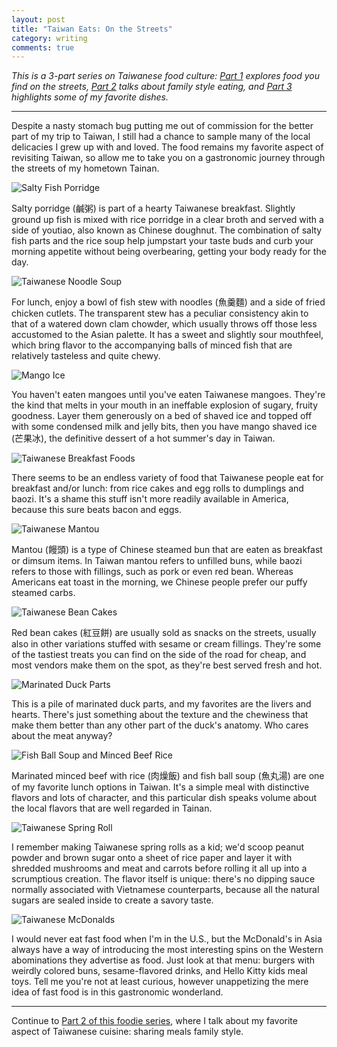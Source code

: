 ```yaml
---
layout: post
title: "Taiwan Eats: On the Streets"
category: writing
comments: true
---
```


*This is a 3-part series on Taiwanese food culture: [Part 1][p1] explores food you find on the streets, [Part 2][p2] talks about family style eating, and [Part 3][p3] highlights some of my favorite dishes.*

[p1]: /taiwan-eats-part-1/
[p2]: /taiwan-eats-part-2/
[p3]: /taiwan-eats-part-3/

- - -

Despite a nasty stomach bug putting me out of commission for the better part of my trip to Taiwan, I still had a chance to sample many of the local delicacies I grew up with and loved. The food remains my favorite aspect of revisiting Taiwan, so allow me to take you on a gastronomic journey through the streets of my hometown Tainan.

<div class="img-container">
  <img alt="Salty Fish Porridge" src="http://oasis.wikichen.com/writing/uploads/2013/08/eats-part1-saltyporridge.jpg">
</div>

Salty porridge (鹹粥) is part of a hearty Taiwanese breakfast. Slightly ground up fish is mixed with rice porridge in a clear broth and served with a side of youtiao, also known as Chinese doughnut. The combination of salty fish parts and the rice soup help jumpstart your taste buds and curb your morning appetite without being overbearing, getting your body ready for the day.

<div class="img-container">
  <img alt="Taiwanese Noodle Soup" src="http://oasis.wikichen.com/writing/uploads/2013/08/eats-part1-noodlesoup.jpg">
</div>

For lunch, enjoy a bowl of fish stew with noodles (魚羹麵) and a side of fried chicken cutlets. The transparent stew has a peculiar consistency akin to that of a watered down clam chowder, which usually throws off those less accustomed to the Asian palette. It has a sweet and slightly sour mouthfeel, which bring flavor to the accompanying balls of minced fish that are relatively tasteless and quite chewy.

<div class="img-container">
  <img alt="Mango Ice" src="http://oasis.wikichen.com/writing/uploads/2013/08/eats-part1-mangoice.jpg">
</div>

You haven't eaten mangoes until you've eaten Taiwanese mangoes. They're the kind that melts in your mouth in an ineffable explosion of sugary, fruity goodness. Layer them generously on a bed of shaved ice and topped off with some condensed milk and jelly bits, then you have mango shaved ice (芒果冰), the definitive dessert of a hot summer's day in Taiwan.

<div class="img-container">
  <img alt="Taiwanese Breakfast Foods" src="http://oasis.wikichen.com/writing/uploads/2013/08/eats-part1-breakfast.jpg">
</div>

There seems to be an endless variety of food that Taiwanese people eat for breakfast and/or lunch: from rice cakes and egg rolls to dumplings and baozi. It's a shame this stuff isn't more readily available in America, because this sure beats bacon and eggs.

<div class="img-container">
  <img alt="Taiwanese Mantou" src="http://oasis.wikichen.com/writing/uploads/2013/08/eats-part1-bao.jpg">
</div>

Mantou (饅頭) is a type of Chinese steamed bun that are eaten as breakfast or dimsum items. In Taiwan mantou refers to unfilled buns, while baozi refers to those with fillings, such as pork or even red bean. Whereas Americans eat toast in the morning, we Chinese people prefer our puffy steamed carbs.

<div class="img-container">
  <img alt="Taiwanese Bean Cakes" src="http://oasis.wikichen.com/writing/uploads/2013/08/eats-part1-beancake.jpg">
</div>

Red bean cakes (紅豆餅) are usually sold as snacks on the streets, usually also in other variations stuffed with sesame or cream fillings. They're some of the tastiest treats you can find on the side of the road for cheap, and most vendors make them on the spot, as they're best served fresh and hot.

<div class="img-container">
  <img alt="Marinated Duck Parts" src="http://oasis.wikichen.com/writing/uploads/2013/08/eats-part1-duckparts.jpg">
</div>

This is a pile of marinated duck parts, and my favorites are the livers and hearts. There's just something about the texture and the chewiness that make them better than any other part of the duck's anatomy. Who cares about the meat anyway?

<div class="img-container">
  <img alt="Fish Ball Soup and Minced Beef Rice" src="http://oasis.wikichen.com/writing/uploads/2013/08/eats-part1-fishballs.jpg">
</div>

Marinated minced beef with rice (肉燥飯) and fish ball soup (魚丸湯) are one of my favorite lunch options in Taiwan. It's a simple meal with distinctive flavors and lots of character, and this particular dish speaks volume about the local flavors that are well regarded in Tainan.

<div class="img-container">
  <img alt="Taiwanese Spring Roll" src="http://oasis.wikichen.com/writing/uploads/2013/08/eats-part1-springroll.jpg">
</div>

I remember making Taiwanese spring rolls as a kid; we'd scoop peanut powder and brown sugar onto a sheet of rice paper and layer it with shredded mushrooms and meat and carrots before rolling it all up into a scrumptious creation. The flavor itself is unique: there's no dipping sauce normally associated with Vietnamese counterparts, because all the natural sugars are sealed inside to create a savory taste.

<div class="img-container">
  <img alt="Taiwanese McDonalds" src="http://oasis.wikichen.com/writing/uploads/2013/08/eats-part1-mcdonalds.jpg">
</div>

I would never eat fast food when I'm in the U.S., but the McDonald's in Asia always have a way of introducing the most interesting spins on the Western abominations they advertise as food. Just look at that menu: burgers with weirdly colored buns, sesame-flavored drinks, and Hello Kitty kids meal toys. Tell me you're not at least curious, however unappetizing the mere idea of fast food is in this gastronomic wonderland.

- - -

Continue to [Part 2 of this foodie series][part2], where I talk about my favorite aspect of Taiwanese cuisine: sharing meals family style.

[part2]: /taiwan-eats-part-2/